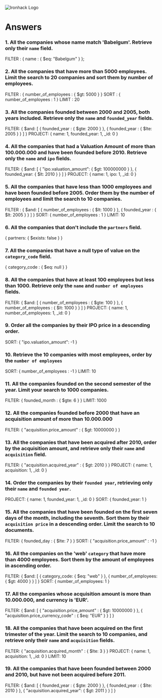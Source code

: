 ![Ironhack Logo](https://i.imgur.com/1QgrNNw.png)

# Answers

### 1. All the companies whose name match 'Babelgum'. Retrieve only their `name` field.

<!-- Your Code Goes Here -->

FILTER : { name : { $eq: "Babelgum" } };

### 2. All the companies that have more than 5000 employees. Limit the search to 20 companies and sort them by **number of employees**.

<!-- Your Code Goes Here -->

FILTER : { number_of_employees : { $gt: 5000 } }
SORT : { number_of_employees : 1 }
LIMIT : 20

### 3. All the companies founded between 2000 and 2005, both years included. Retrieve only the `name` and `founded_year` fields.

<!-- Your Code Goes Here -->

FILTER: { $and: [ { founded_year : { $gte: 2000 } }, { founded_year : { $lte: 2005 } } ] }
PROJECT: { name: 1, founded_year: 1, \_id: 0 }

### 4. All the companies that had a Valuation Amount of more than 100.000.000 and have been founded before 2010. Retrieve only the `name` and `ipo` fields.

<!-- Your Code Goes Here -->

FILTER: { $and: [ { "ipo.valuation_amount": { $gt: 100000000 } }, { founded_year: { $lt: 2010 } } ] }
PROJECT: { name: 1, ipo: 1, \_id: 0 }

### 5. All the companies that have less than 1000 employees and have been founded before 2005. Order them by the number of employees and limit the search to 10 companies.

<!-- Your Code Goes Here -->

FILTER : { $and: [ { number_of_employees : { $lt: 1000 } }, { founded_year : { $lt: 2005 } } ] }
SORT: { number_of_employees : 1 }
LIMIT: 10

### 6. All the companies that don't include the `partners` field.

<!-- Your Code Goes Here -->

{ partners: { $exists: false } }

### 7. All the companies that have a null type of value on the `category_code` field.

<!-- Your Code Goes Here -->

{ category_code : { $eq: null } }

### 8. All the companies that have at least 100 employees but less than 1000. Retrieve only the `name` and `number of employees` fields.

<!-- Your Code Goes Here -->

FILTER: { $and: [ { number_of_employees : { $gte: 100 } }, { number_of_employees : { $lt: 1000 } } ] }
PROJECT: { name: 1, number_of_employees: 1, \_id: 0 }

### 9. Order all the companies by their IPO price in a descending order.

<!-- Your Code Goes Here -->

SORT: { "ipo.valuation_amount": -1 }

### 10. Retrieve the 10 companies with most employees, order by the `number of employees`

<!-- Your Code Goes Here -->

SORT: { number_of_employees : -1 }
LIMIT: 10

### 11. All the companies founded on the second semester of the year. Limit your search to 1000 companies.

<!-- Your Code Goes Here -->

FILTER: { founded_month : { $gte: 6 } }
LIMIT: 1000

### 12. All the companies founded before 2000 that have an acquisition amount of more than 10.000.000

<!-- Your Code Goes Here -->

FILTER: { "acquisition.price_amount" : { $gt: 10000000 } }

### 13. All the companies that have been acquired after 2010, order by the acquisition amount, and retrieve only their `name` and `acquisition` field.

<!-- Your Code Goes Here -->

FILTER: { "acquisition.acquired_year" : { $gt: 2010 } }
PROJECT: { name: 1, acquisition: 1, \_id: 0 }

### 14. Order the companies by their `founded year`, retrieving only their `name` and `founded year`.

<!-- Your Code Goes Here -->

PROJECT: { name: 1, founded_year: 1, \_id: 0 }
SORT: { founded_year: 1 }

### 15. All the companies that have been founded on the first seven days of the month, including the seventh. Sort them by their `acquisition price` in a descending order. Limit the search to 10 documents.

<!-- Your Code Goes Here -->

FILTER: { founded_day : { $lte: 7 } }
SORT: { "acquisition.price_amount" : -1 }

### 16. All the companies on the 'web' `category` that have more than 4000 employees. Sort them by the amount of employees in ascending order.

<!-- Your Code Goes Here -->

FILTER: { $and: [ { category_code: { $eq: "web" } }, { number_of_employees: { $gt: 4000 } } ] }
SORT: { number_of_employees: 1 }

### 17. All the companies whose acquisition amount is more than 10.000.000, and currency is 'EUR'.

<!-- Your Code Goes Here -->

FILTER: { $and: [ { "acquisition.price_amount" : { $gt: 10000000 } }, { "acquisition.price_currency_code" : { $eq: "EUR" } } ] }

### 18. All the companies that have been acquired on the first trimester of the year. Limit the search to 10 companies, and retrieve only their `name` and `acquisition` fields.

<!-- Your Code Goes Here -->

FILTER: { "acquisition.acquired_month" : { $lte: 3 } }
PROJECT: { name: 1, acquisition: 1, \_id: 0 }
LIMIT: 10

### 19. All the companies that have been founded between 2000 and 2010, but have not been acquired before 2011.

<!-- Your Code Goes Here -->

FILTER: { $and: [ { founded_year : { $gte: 2000 } }, { founded_year : { $lte: 2010 } }, { "acquisition.acquired_year": { $gt: 2011 } } ] }
